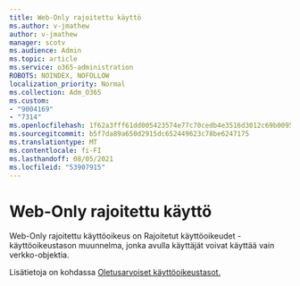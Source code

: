 ```yaml
---
title: Web-Only rajoitettu käyttö
ms.author: v-jmathew
author: v-jmathew
manager: scotv
ms.audience: Admin
ms.topic: article
ms.service: o365-administration
ROBOTS: NOINDEX, NOFOLLOW
localization_priority: Normal
ms.collection: Adm_O365
ms.custom:
- "9004169"
- "7314"
ms.openlocfilehash: 1f62a3fff61dd005423574e77c70cedb4e3516d3012c69b0095246aa194154e5
ms.sourcegitcommit: b5f7da89a650d2915dc652449623c78be6247175
ms.translationtype: MT
ms.contentlocale: fi-FI
ms.lasthandoff: 08/05/2021
ms.locfileid: "53907915"
---
```

# <a name="web-only-limited-access"></a>Web-Only rajoitettu käyttö

Web-Only rajoitettu käyttöoikeus on Rajoitetut käyttöoikeudet -käyttöoikeustason muunnelma, jonka avulla käyttäjät voivat käyttää vain verkko-objektia.

Lisätietoja on kohdassa [Oletusarvoiset käyttöoikeustasot.](https://docs.microsoft.com/sharepoint/understanding-permission-levels#default-permission-levels)
